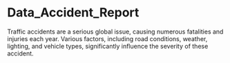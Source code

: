 # Data_Accident_Report
Traffic accidents are a serious global issue, causing numerous fatalities and injuries each year. Various factors, including road conditions, weather, lighting, and vehicle types, significantly influence the severity of these accident.
